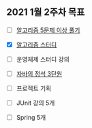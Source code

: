 ## 2021 1월 2주차 목표

- [ ] [알고리즘 5문제 이상 풀기](https://github.com/UntitledCrew/Weekly/tree/sangwoo/2021_year/1_month/2_week/Sangwoo/Algorithm)

- [X] [알고리즘 스터디](https://github.com/UntitledCrew/Weekly/tree/sangwoo/2021_year/1_month/2_week/Sangwoo/Algorithm)

- [ ] 운영체제 스터디 강의

- [ ] [자바의 정석 3단원]()

- [ ] 프로젝트 기획

- [ ] JUnit 강의 5개

- [ ] Spring 5개
